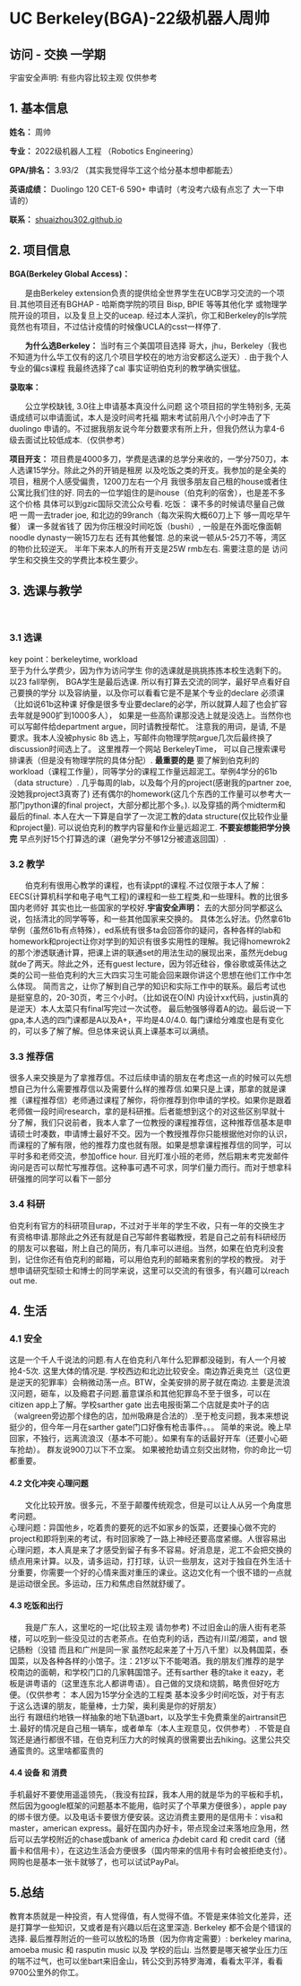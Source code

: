 # UC Berkeley(BGA)-22级机器人周帅

## 访问 - 交换 一学期 
宇宙安全声明: 有些内容比较主观 仅供参考

## 1. 基本信息

**姓名：** 周帅

**专业：** 2022级机器人工程 （Robotics Engineering）

**GPA/排名：** 3.93/2   （其实我觉得华工这个给分基本想申都能去）

**英语成绩：** Duolingo 120  CET-6 590+ 申请时（考没考六级有点忘了 大一下申请的）

**联系：** [shuaizhou302.github.io](https://shuaizhou302.github.io/)  

## 2. 项目信息

**BGA(Berkeley Global Access)：**

  是由Berkeley extension负责的提供给全世界学生在UCB学习交流的一个项目.其他项目还有BGHAP - 哈斯商学院的项目 Bisp, BPIE 等等其他化学 或物理学院开设的项目，以及复旦上交的uceap. 经过本人深扒，你工和Berkeley的ls学院竟然也有项目，不过估计疫情的时候像UCLA的csst一样停了.

  **为什么选Berkeley：** 
当时有三个美国项目选择 哥大，jhu，Berkeley（我也不知道为什么华工仅有的这几个项目学校在的地方治安都这么逆天）. 由于我个人专业的偏cs课程 我最终选择了cal 事实证明伯克利的教学确实很猛。

**录取率：**

  公立学校缺钱, 3.0往上申请基本真没什么问题 这个项目招的学生特别多, 无英语成绩可以申请面试，本人是没时间考托福 期末考试前用八个小时冲击了下duolingo 申请的。不过据我朋友说今年分数要求有所上升，但我仍然认为拿4-6级去面试比较低成本.（仅供参考） 

**项目开支：**
  项目费是4000多刀，学费是选课的总学分来收的，一学分750刀，本人选课15学分。除此之外的开销是租房 以及吃饭之类的开支。我参加的是全美的项目，租房个人感受偏贵，1200刀左右一个月 我很多朋友自己租的house或者住公寓比我们住的好. 同去的一位学姐住的是ihouse（伯克利的宿舍），也是差不多这个价格 具体可以到gzic国际交流公众号看. 吃饭： 课不多的时候请尽量自己做吧 一周一去trader joe, 和北边的99ranch（每次采购大概60刀上下 够一周吃早午餐） 课一多就省钱了 因为你压根没时间吃饭（bushi）, 一般是在外面吃像面朝noodle dynasty一碗15刀左右 还有其他餐馆. 总的来说一顿从5-25刀不等，湾区的物价比较逆天。 半年下来本人的所有开支是25W rmb左右. 需要注意的是 访问学生和交换生交的学费比本校生要少。


## 3. 选课与教学

 
### 3.1 选课
key point：berkeleytime, workload<br>
至于为什么学费少，因为作为访问学生 你的选课就是挑挑拣拣本校生选剩下的。以23 fall举例， BGA学生是最后选课. 所以有打算去交流的同学，最好早点看好自己要换的学分 以及容纳量，以及你可以看看它是不是某个专业的declare 必须课（比如说61b这种课 好像是很多专业要declare的必学，所以就算人超了也会扩容 去年就是900扩到1000多人）， 如果是一些高阶课那没选上就是没选上。当然你也可以写邮件给department argue，同时请教授帮忙。 注意我的用词，是请, 不是要求。我本人没被physic 8b 选上，写邮件向物理学院argue几次后最终换了discussion时间选上了。 这里推荐一个网站 BerkeleyTime， 可以自己搜索课号排课表（但是没有物理学院的具体分配）. **最重要的是** 要了解到伯克利的workload（课程工作量），同等学分的课程工作量远超泥工。举例4学分的61b（data structure）. 几乎每周的lab，以及每个月的project(感谢我的partner zoe, 没她我project3真寄了) 还有偶尔的homework(这几个东西的工作量可以参考大一那门python课的final project，大部分都比那个多。). 以及穿插的两个midterm和最后的final. 本人在大一下算是自学了一次泥工教的data structure(仅比较作业量和project量). 可以说伯克利的教学内容量和作业量远超泥工. **不要妄想能把学分换完** 早点列好15个打算选的课（避免学分不够12分被遣返回国）.  


### 3.2 教学

  伯克利有很用心教学的课程，也有读ppt的课程.不过仅限于本人了解：EECS(计算机科学和电子电气工程)的课程和一些工程类,和一些理科。教的比很多国内老师好 其实也比一些国家的学校好.**宇宙安全声明：** 去的大部分同学都这么说，包括清北的同学等等，和一些其他国家来交换的。  具体怎么好法。仍然拿61b举例（虽然61b有点特殊），ed系统有很多ta会回答你的疑问，各种各样的lab和homework和project让你对学到的知识有很多实用性的理解。我记得homewrok2的那个渗透联通计算，把课上讲的联通set的用法生动的展现出来，虽然光debug就de了两天。除此之外，还有guest lecture，因为邻近硅谷，像谷歌或英伟达之类的公司一些伯克利的大三大四实习生可能会回来跟你讲这个思想在他们工作中怎么体现。 简而言之，让你了解到自己学的知识和实际工作中的联系。最后考试也是挺窒息的，20-30页，考三个小时。（比如说在O(N) 内设计xx代码，justin真的是逆天）本人太菜只有final写完过一次试卷。 最后勉强够得着A的边。最后说一下gpa,本人选的四门课都是A以及A+，平均是4.0/4.0. 每门课给分难度也是有变化的，可以多了解了解。但总体来说认真上课基本可以满绩。

### 3.3 推荐信
很多人来交换是为了拿推荐信。不过后续申请的朋友在考虑这一点的时候可以先想想自己为什么需要推荐信以及需要什么样的推荐信.如果只是上课，那拿的就是课推（课程推荐信）老师通过课程了解你，将你推荐到你申请的学校。如果你是跟着老师做一段时间research，拿的是科研推。后者能想到这个的对这些区别早就十分了解，我们只说前者，我本人拿了一位教授的课程推荐信，这种推荐信基本是申请硕士时凑数，申请博士最好不交。因为一个教授推荐你只能根据他对你的认识，而课程的了解有限，他的推荐力度也就有限。如果是想拿课程推荐信的同学，可以平时多和老师交流，参加office hour. 目光盯准小班的老师，然后期末考完发邮件询问是否可以帮忙写推荐信。这种事可遇不可求，同学们量力而行。而对于想拿科研强推的同学可以看下一部分


### 3.4 科研
伯克利有官方的科研项目urap，不过对于半年的学生不收，只有一年的交换生才有资格申请.那除此之外还有就是自己写邮件套磁教授，若是自己之前有科研经历的朋友可以套磁，附上自己的简历，有几率可以进组。当然，如果在伯克利没套到，记住你还有伯克利的邮箱，可以用伯克利的邮箱来套别的学校的教授。 对于想申请研究型硕士和博士的同学来说，这里可以交流的有很多，有兴趣可以reach out me.


## 4. 生活

### 4.1 安全
这是一个千人千说法的问题.有人在伯克利八年什么犯罪都没碰到，有人一个月被抢4-5次. 这里大体的情况是. 学校西边和北边比较安全。南边靠近奥克兰（这位更是逆天的犯罪率）会稍微动荡一点。BTW，全美安排的房子就在南边. 主要是流浪汉问题，砸车，以及瘾君子问题.蓄意谋杀和其他犯罪岛不至于很多，可以在citizen app上了解。学校sarther gate 出去电报街第二个店就是卖叶子的店（walgreen旁边那个绿色的店，加州吸麻是合法的）.至于枪支问题，我本来想说挺少的，但今年一月在sarther gate门口好像有枪击事件。。。 简单的来说。晚上早回家，不独行，远离流浪汉（基本不可能）。如果有车的话最好开车（还要小心砸车抢劫）。 群友说900刀以下不立案。 如果被抢劫请立刻交出财物，你的命比一切都重要。 

#### 4.2 文化冲突 心理问题

  文化比较开放。很多元，不至于颠覆传统观念，但是可以让人从另一个角度思考问题。<br>
心理问题：异国他乡，吃着贵的要死的远不如家乡的饭菜，还要操心做不完的project和即将到来的考试，有时回家晚了一路上神经还要高度紧绷。人很容易出心理问题，本人真是来了才感受到留子有多不容易。好消息是，泥工不会把交换的绩点用来计算。以及，请多运动，打打球，认识一些朋友，这对于独自在外生活十分重要，你需要一个好的心情来面对重压的课业。这边文化有一个很不错的一点就是运动很全民。多运动，压力和焦虑自然就舒缓了。

#### 4.3 吃饭和出行

  我是广东人，这里吃的一坨(比较主观 请勿参考) 不过旧金山的唐人街有老茶楼，可以吃到一些没见过的古老茶点。在伯克利的话，西边有川菜/湘菜，and 银记肠粉（没错 而且和广州是同一家 虽然吃起来差了十万八千里）以及韩国菜，泰国菜，以及各种各样的小馆子。注：21岁以下不能喝酒。我的朋友们推荐的是学校南边的面朝，和学校门口的几家韩国馆子。还有sarther 巷的take it eazy，老板是讲粤语的（这里连东北人都讲粤语）。自己做的叉烧和烧鹅，略贵但好吃方便。（仅供参考： 本人因为15学分全选的工程类 基本没多少时间吃饭，对于有志于这么选课的朋友，能量棒，士力架，奥利奥是你的好朋友）<br>
出行 有跟纽约地铁一样抽象的地下轨道bart，以及学生卡免费乘坐的airtransit巴士.最好的情况是自己租一辆车，或者单车（本人主观意见，仅供参考）. 不管是自驾还是通行都很不错，在伯克利压力大的时候真的很需要出去hiking。这里公共交通蛮贵的。这里啥都蛮贵的

#### 4.4 设备 和 消费
手机最好不要使用遥遥领先，（我没有拉踩，我本人用的就是华为的平板和手机，然后因为google框架的问题基本不能用，临时买了个苹果方便很多），apple pay的绑卡很方便。以及电话卡要很方便安装。这边消费主要用的是信用卡：visa和master，american express。最好在国内办好卡，带点现金过来落地应急用，然后可以去学校附近的chase或bank of america 办debit card 和 credit card（储蓄卡和信用卡），在这边生活会方便很多（国内带来的信用卡有时会被拒绝支付）。网购也是基本一张卡就够了，也可以试试PayPal。


## 5.总结
教育本质就是一种投资，有人觉得值，有人觉得不值。不管是来体验文化差异，还是打算学一些知识，又或者是有兴趣以后在这里深造. Berkeley 都不会是个错误的选择. 最后推荐附近的一些可以放松的场景（因为你肯定需要）: berkeley marina, amoeba music 和 rasputin music 以及 学校的后山. 当然要是哪天被学业压力压的喘不过气，也可以坐bart来旧金山，转公交到苏特罗海滩，看看太平洋，看看9700公里外的你工。
  

